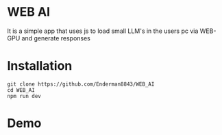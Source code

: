 # WEB AI
 It is a simple app that uses js to load small LLM's in the users pc via WEB-GPU and generate responses 

 # Installation

 ```
git clone https://github.com/Enderman8843/WEB_AI
cd WEB_AI
npm run dev
  ```
 

 # Demo 
  

# 
 